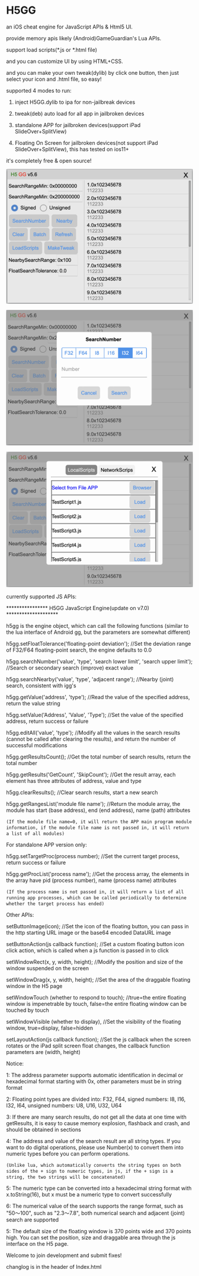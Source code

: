 # H5GG

an iOS cheat engine for JavaScript APIs & Html5 UI.

provide memory apis likely (Android)GameGuardian's Lua APIs.

support load scripts(*.js or *.html file)

and you can customize UI by using HTML+CSS.

and you can make your own tweak(dylib) by click one button, then just select your icon and .html file, so easy!

supported 4 modes to run:

1. inject H5GG.dylib to ipa for non-jailbreak devices

2. tweak(deb) auto load for all app in jailbroken devices

3. standalone APP for jailbroken devices(support iPad SlideOver+SplitView)

4. Floating On Screen for jailbroken devices(not support iPad SlideOver+SplitView), this has tested on ios11+

it's completely free & open source!
 
![text](/pictures/h5gg1.png)

![text](/pictures/h5gg2.png)

![text](/pictures/h5gg3.png)


currently supported JS APIs:

**************** H5GG JavaScript Engine(update on v7.0) ********************

h5gg is the engine object, which can call the following functions (similar to the lua interface of Android gg, but the parameters are somewhat different)

h5gg.setFloatTolerance('floating-point deviation'); //Set the deviation range of F32/F64 floating-point search, the engine defaults to 0.0

h5gg.searchNumber('value', 'type', 'search lower limit', 'search upper limit'); //Search or secondary search (improve) exact value

h5gg.searchNearby('value', 'type', 'adjacent range'); //Nearby (joint) search, consistent with igg's

h5gg.getValue('address', 'type'); //Read the value of the specified address, return the value string

h5gg.setValue('Address', 'Value', 'Type'); //Set the value of the specified address, return success or failure

h5gg.editAll('value', 'type'); //Modify all the values in the search results (cannot be called after clearing the results), and return the number of successful modifications

h5gg.getResultsCount(); //Get the total number of search results, return the total number

h5gg.getResults('GetCount', 'SkipCount'); //Get the result array, each element has three attributes of address, value and type

h5gg.clearResults(); //Clear search results, start a new search

h5gg.getRangesList('module file name'); //Return the module array, the module has start (base address), end (end address), name (path) attributes

    (If the module file name=0, it will return the APP main program module information, if the module file name is not passed in, it will return a list of all modules)
    

For standalone APP version only:

h5gg.setTargetProc(process number); //Set the current target process, return success or failure

h5gg.getProcList('process name'); //Get the process array, the elements in the array have pid (process number), name (process name) attributes

    (If the process name is not passed in, it will return a list of all running app processes, which can be called periodically to determine whether the target process has ended)
    

Other APIs:

setButtonImage(icon); //Set the icon of the floating button, you can pass in the http starting URL image or the base64 encoded DataURL image

setButtonAction(js callback function); //Set a custom floating button icon click action, which is called when a js function is passed in to click

setWindowRect(x, y, width, height); //Modify the position and size of the window suspended on the screen

setWindowDrag(x, y, width, height); //Set the area of the draggable floating window in the H5 page

setWindowTouch (whether to respond to touch); //true=the entire floating window is impenetrable by touch, false=the entire floating window can be touched by touch

setWindowVisible (whether to display), //Set the visibility of the floating window, true=display, false=hidden

setLayoutAction(js callback function); //Set the js callback when the screen rotates or the iPad split screen float changes, the callback function parameters are (width, height)
 
Notice:

1: The address parameter supports automatic identification in decimal or hexadecimal format starting with 0x, other parameters must be in string format

2: Floating point types are divided into: F32, F64, signed numbers: I8, I16, I32, I64, unsigned numbers: U8, U16, U32, U64

3: If there are many search results, do not get all the data at one time with getResults, it is easy to cause memory explosion, flashback and crash, and should be obtained in sections

4: The address and value of the search result are all string types. If you want to do digital operations, please use Number(x) to convert them into numeric types before you can perform operations.

    (Unlike lua, which automatically converts the string types on both sides of the + sign to numeric types, in js, if the + sign is a string, the two strings will be concatenated)
    
5: The numeric type can be converted into a hexadecimal string format with x.toString(16), but x must be a numeric type to convert successfully

6: The numerical value of the search supports the range format, such as "50～100", such as "2.3～7.8", both numerical search and adjacent (joint) search are supported

5: The default size of the floating window is 370 points wide and 370 points high. You can set the position, size and draggable area through the js interface on the H5 page.


Welcome to join development and submit fixes! 


changlog is in the header of Index.html



